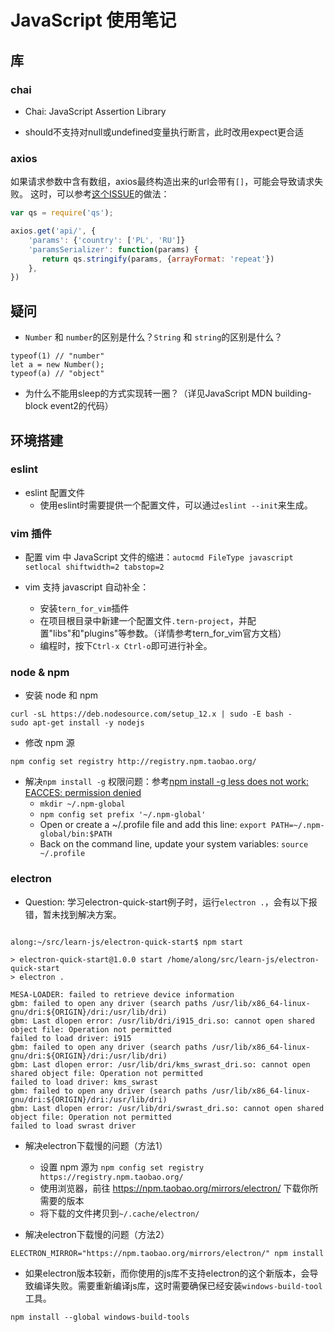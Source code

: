 # JavaScript 使用笔记

## 库

### chai

- Chai: JavaScript Assertion Library

- should不支持对null或undefined变量执行断言，此时改用expect更合适

### axios

如果请求参数中含有数组，axios最终构造出来的url会带有`[]`，可能会导致请求失败。
这时，可以参考[这个ISSUE][1]的做法：

```javascript
var qs = require('qs');

axios.get('api/', {
    'params': {'country': ['PL', 'RU']}
    'paramsSerializer': function(params) {
       return qs.stringify(params, {arrayFormat: 'repeat'})
    },
})
```

## 疑问

- `Number` 和 `number`的区别是什么？`String` 和 `string`的区别是什么？
```
typeof(1) // "number"
let a = new Number();
typeof(a) // "object"
```

- 为什么不能用sleep的方式实现转一圈？（详见JavaScript MDN building-block event2的代码）

## 环境搭建

### eslint

- eslint 配置文件
  - 使用eslint时需要提供一个配置文件，可以通过`eslint --init`来生成。

### vim 插件

- 配置 vim 中 JavaScript 文件的缩进：`autocmd FileType javascript setlocal shiftwidth=2 tabstop=2`

- vim 支持 javascript 自动补全：
  - 安装`tern_for_vim`插件
  - 在项目根目录中新建一个配置文件`.tern-project`，并配置"libs"和"plugins"等参数。（详情参考tern_for_vim官方文档）
  - 编程时，按下`Ctrl-x Ctrl-o`即可进行补全。

### node & npm

- 安装 node 和 npm
```
curl -sL https://deb.nodesource.com/setup_12.x | sudo -E bash -
sudo apt-get install -y nodejs
```

- 修改 npm 源
```
npm config set registry http://registry.npm.taobao.org/
```

- 解决`npm install -g` 权限问题：参考[npm install -g less does not work: EACCES: permission denied](https://stackoverflow.com/questions/33725639/npm-install-g-less-does-not-work-eacces-permission-denied)
  - `mkdir ~/.npm-global`
  - `npm config set prefix '~/.npm-global'`
  - Open or create a ~/.profile file and add this line: `export PATH=~/.npm-global/bin:$PATH`
  - Back on the command line, update your system variables: `source ~/.profile`

### electron

- Question: 学习electron-quick-start例子时，运行`electron .`，会有以下报错，暂未找到解决方案。
```

along:~/src/learn-js/electron-quick-start$ npm start

> electron-quick-start@1.0.0 start /home/along/src/learn-js/electron-quick-start
> electron .

MESA-LOADER: failed to retrieve device information
gbm: failed to open any driver (search paths /usr/lib/x86_64-linux-gnu/dri:${ORIGIN}/dri:/usr/lib/dri)
gbm: Last dlopen error: /usr/lib/dri/i915_dri.so: cannot open shared object file: Operation not permitted
failed to load driver: i915
gbm: failed to open any driver (search paths /usr/lib/x86_64-linux-gnu/dri:${ORIGIN}/dri:/usr/lib/dri)
gbm: Last dlopen error: /usr/lib/dri/kms_swrast_dri.so: cannot open shared object file: Operation not permitted
failed to load driver: kms_swrast
gbm: failed to open any driver (search paths /usr/lib/x86_64-linux-gnu/dri:${ORIGIN}/dri:/usr/lib/dri)
gbm: Last dlopen error: /usr/lib/dri/swrast_dri.so: cannot open shared object file: Operation not permitted
failed to load swrast driver
```

- 解决electron下载慢的问题（方法1）
  - 设置 npm 源为 `npm config set registry https://registry.npm.taobao.org/`
  - 使用浏览器，前往 https://npm.taobao.org/mirrors/electron/ 下载你所需要的版本
  - 将下载的文件拷贝到`~/.cache/electron/`

- 解决electron下载慢的问题（方法2）
```
ELECTRON_MIRROR="https://npm.taobao.org/mirrors/electron/" npm install
```

- 如果electron版本较新，而你使用的js库不支持electron的这个新版本，会导致编译失败。需要重新编译js库，这时需要确保已经安装`windows-build-tool`工具。
```
npm install --global windows-build-tools
```

  [1]: https://github.com/axios/axios/issues/604
